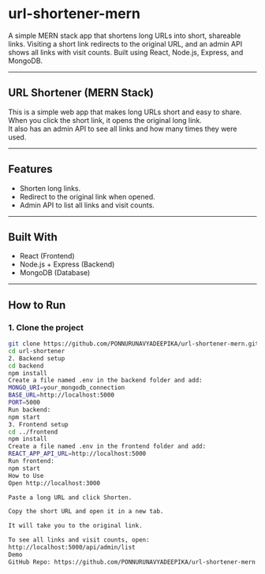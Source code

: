 # url-shortener-mern

A simple MERN stack app that shortens long URLs into short, shareable links. Visiting a short link redirects to the original URL, and an admin API shows all links with visit counts. Built using React, Node.js, Express, and MongoDB.

---

## URL Shortener (MERN Stack)

This is a simple web app that makes long URLs short and easy to share.  
When you click the short link, it opens the original long link.  
It also has an admin API to see all links and how many times they were used.

---

## Features
- Shorten long links.
- Redirect to the original link when opened.
- Admin API to list all links and visit counts.

---

## Built With
- React (Frontend)
- Node.js + Express (Backend)
- MongoDB (Database)

---

## How to Run

### 1. Clone the project

```bash
git clone https://github.com/PONNURUNAVYADEEPIKA/url-shortener-mern.git
cd url-shortener
2. Backend setup
cd backend
npm install
Create a file named .env in the backend folder and add:
MONGO_URI=your_mongodb_connection
BASE_URL=http://localhost:5000
PORT=5000
Run backend:
npm start
3. Frontend setup
cd ../frontend
npm install
Create a file named .env in the frontend folder and add:
REACT_APP_API_URL=http://localhost:5000
Run frontend:
npm start
How to Use
Open http://localhost:3000

Paste a long URL and click Shorten.

Copy the short URL and open it in a new tab.

It will take you to the original link.

To see all links and visit counts, open:
http://localhost:5000/api/admin/list
Demo
GitHub Repo: https://github.com/PONNURUNAVYADEEPIKA/url-shortener-mern.git
